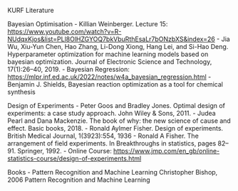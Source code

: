 KURF Literature

Bayesian Optimisation
	- Killian Weinberger. Lecture 15: https://www.youtube.com/watch?v=R-NUdqxKjos&list=PLl8OlHZGYOQ7bkVbuRthEsaLr7bONzbXS&index=26
	- Jia Wu, Xiu-Yun Chen, Hao Zhang, Li-Dong Xiong, Hang Lei, and Si-Hao Deng. Hyperparameter optimization for machine learning models based on bayesian optimization. Journal of Electronic Science and Technology, 17(1):26–40, 2019.
	-  Bayesian Regression: https://mlpr.inf.ed.ac.uk/2022/notes/w4a_bayesian_regression.html
	- Benjamin J. Shields, Bayesian reaction optimization as a tool for chemical synthesis


Design of Experiments 
	- Peter Goos and Bradley Jones. Optimal design of experiments: a case study approach. John Wiley & Sons, 2011.
	- Judea Pearl and Dana Mackenzie. The book of why: the new science of cause and effect. Basic books, 2018.
	- Ronald Aylmer Fisher. Design of experiments. British Medical Journal, 1(3923):554, 1936
	- Ronald A Fisher. The arrangement of field experiments. In Breakthroughs in statistics, pages 82–91. Springer, 1992.
	- Online Course: https://www.jmp.com/en_gb/online-statistics-course/design-of-experiments.html
	
Books
	- Pattern Recognition and Machine Learning Christopher Bishop, 2006 Pattern Recognition and Machine Learning
